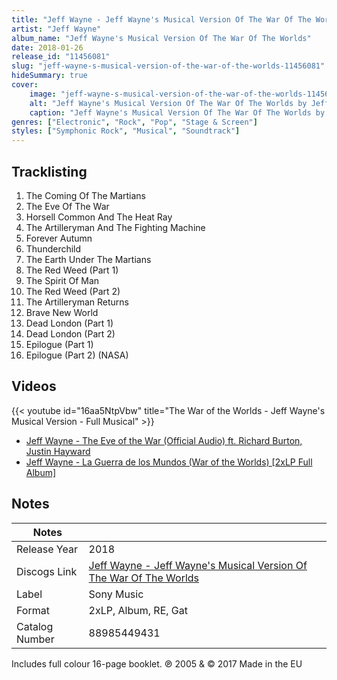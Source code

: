 ```yaml
---
title: "Jeff Wayne - Jeff Wayne's Musical Version Of The War Of The Worlds"
artist: "Jeff Wayne"
album_name: "Jeff Wayne's Musical Version Of The War Of The Worlds"
date: 2018-01-26
release_id: "11456081"
slug: "jeff-wayne-s-musical-version-of-the-war-of-the-worlds-11456081"
hideSummary: true
cover:
    image: "jeff-wayne-s-musical-version-of-the-war-of-the-worlds-11456081.jpg"
    alt: "Jeff Wayne's Musical Version Of The War Of The Worlds by Jeff Wayne"
    caption: "Jeff Wayne's Musical Version Of The War Of The Worlds by Jeff Wayne"
genres: ["Electronic", "Rock", "Pop", "Stage & Screen"]
styles: ["Symphonic Rock", "Musical", "Soundtrack"]
---
```


## Tracklisting
1. The Coming Of The Martians
2. The Eve Of The War
3. Horsell Common And The Heat Ray
4. The Artilleryman And The Fighting Machine
5. Forever Autumn
6. Thunderchild
7. The Earth Under The Martians
8. The Red Weed (Part 1)
9. The Spirit Of Man
10. The Red Weed (Part 2)
11. The Artilleryman Returns
12. Brave New World
13. Dead London (Part 1)
14. Dead London (Part 2)
15. Epilogue (Part 1)
16. Epilogue (Part 2) (NASA)

## Videos
{{< youtube id="16aa5NtpVbw" title="The War of the Worlds - Jeff Wayne's Musical Version - Full Musical" >}}
- [Jeff Wayne - The Eve of the War (Official Audio) ft. Richard Burton, Justin Hayward](https://www.youtube.com/watch?v=Poii8JAbtng)
- [Jeff Wayne - La Guerra de los Mundos (War of the Worlds) [2xLP Full Album]](https://www.youtube.com/watch?v=bm1lwQIsFXE)


## Notes

| Notes          |             |
| ---------------| ----------- |
| Release Year   | 2018 |
| Discogs Link   | [Jeff Wayne - Jeff Wayne's Musical Version Of The War Of The Worlds](https://www.discogs.com/release/11456081-Jeff-Wayne-Jeff-Waynes-Musical-Version-Of-The-War-Of-The-Worlds) |
| Label          | Sony Music |
| Format         | 2xLP, Album, RE, Gat |
| Catalog Number | 88985449431 |

Includes full colour 16-page booklet. ℗ 2005 & © 2017 Made in the EU


